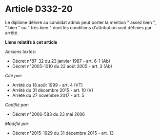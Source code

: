 # Article D332-20

Le diplôme délivré au candidat admis peut porter la mention " assez bien ", " bien " ou " très bien " dont les conditions
d'attribution sont définies par arrêté.

**Liens relatifs à cet article**

_Anciens textes_:

  - Décret n°87-32 du 23 janvier 1987 - art. 6-1 (Ab)
  - Décret n°2005-1010 du 22 août 2005 - art. 3 (Ab)

_Cité par_:

  - Arrêté du 18 août 1999 - art. 4 (VT)
  - Arrêté du 31 décembre 2015 - art. 10 (V)
  - Arrêté du 27 novembre 2017 - art. 5

_Codifié par_:

  - Décret n°2006-583 du 23 mai 2006

_Modifié par_:

  - Décret n°2015-1929 du 31 décembre 2015 - art. 13
